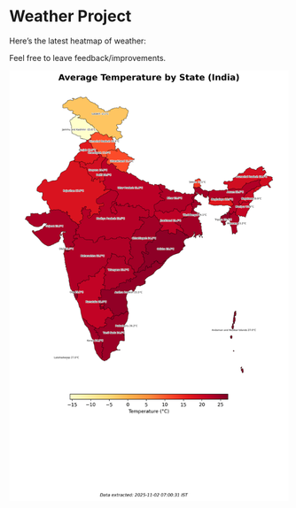 # Weather Project

Here’s the latest heatmap of weather:

Feel free to leave feedback/improvements.

![India Heatmap](docs/assets/india_heatmap.png?v=06B439)
